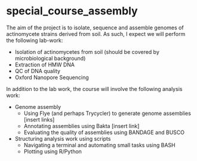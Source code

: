# special_course_assembly
The aim of the project is to isolate, sequence and assemble genomes of actinomycete strains derived from soil. As such, I expect we will perform the following lab-work:
- Isolation of actinomycetes from soil (should be covered by microbiological background)
- Extraction of HMW DNA
- QC of DNA quality
- Oxford Nanopore Sequencing

In addition to the lab work, the course will involve the following analysis work:
- Genome assembly
	- Using Flye (and perhaps Trycycler) to generate genome assemblies [insert links]
	- Annotating assemblies using Bakta [insert link]
	- Evaluating the quality of assemblies using BANDAGE and BUSCO
- Structuring analysis work using scripts
	- Navigating a terminal and automating small tasks using BASH
	- Plotting using R/Python


